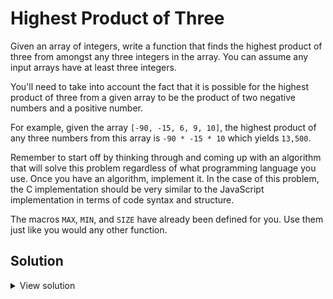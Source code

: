 # Highest Product of Three

Given an array of integers, write a function that finds the highest product of three from amongst any three integers in the array. You can assume any input arrays have at least three integers. 

You'll need to take into account the fact that it is possible for the highest product of three from a given array to be the product of two negative numbers and a positive number. 

For example, given the array `[-90, -15, 6, 9, 10]`, the highest product of any three numbers from this array is `-90 * -15 * 10` which yields `13,500`.

Remember to start off by thinking through and coming up with an algorithm that will solve this problem regardless of what programming language you use. Once you have an algorithm, implement it. In the case of this problem, the C implementation should be very similar to the JavaScript implementation in terms of code syntax and structure. 

The macros `MAX`, `MIN`, and `SIZE` have already been defined for you. Use them just like you would any other function. 

## Solution
<details>
<summary>View solution</summary>
This solution's time complexity is <i>O(n)</i>. Any integer in the array could potentially be part of the greatest product of three integers, so we must <i>look</i> at <i>each integer</i>.

<i>O(n)</i> is achieved using the <b>greedy</b> approach, which is to choose the "best" option at each step. In order to do this, we have to track a few things:

- current highest product of 3 integers
- current highest product of 2 integers
- current lowest product of 2 integers
- current highest integer
- and current lowest integer

<i>Consider the following example:</i>

```js
const array = [1, 10, -5, 1, -100]
```

The highest product of 3 (`−100 ∗ −5 ∗ 10`) from that array is `5000` but up until the last iteration, the highest product of 3 was `10` (`1 * 10 * 1`). In order to get the correct highest product of 3, we'd have to have kept a reference to `-5` and `10 * -5`.

```js
function highestProductOf3(arr) {
  if (arr.length < 3) {
    throw new Error('There\'s less than 3 items!')
  }
  // We're going to start the the 3rd item (index 2)
  // So we pre-populate our variables with the first few items
  // Highest product of 3 (h3) will end up checking itself during the first iteration
  let h3 = arr[0] * arr[1] * arr[2]
  let h2 = arr[0] * arr[1]
  let l2 = arr[0] * arr[1]
  let h  = Math.max(arr[0], arr[1])
  let l  = Math.min(arr[0], arr[1])

  for (let i = 2; i < arr.length; i++) {
    // Do we have a new highest product of 3?
    // It's either the current highest
    // or the current times the highest product of two
    // or the current times the lowest product of two

    h3 = Math.max(h3, h2 * arr[i], l2 * arr[i])
    // Do we have a new highest product of two?

    h2 = Math.max(h2, h * arr[i], l * arr[i])
    // Do we have a new lowest product of two?
    l2 = Math.min(l2, h * arr[i], l * arr[i])

    // Do we have a new highest?
    h  = Math.max(h, arr[i])

    // Do we have a new lowest?
    l  = Math.min(l, arr[i])
  }

  return h3
}
```
</details>